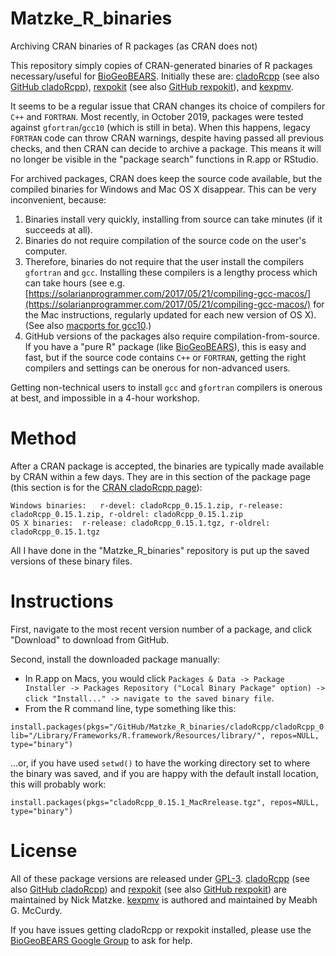 # Matzke_R_binaries
 Archiving CRAN binaries of R packages (as CRAN does not)

This repository simply copies of CRAN-generated binaries of R packages necessary/useful for [BioGeoBEARS](https://github.com/nmatzke/BioGeoBEARS). Initially these are: [cladoRcpp](https://CRAN.R-project.org/package=cladoRcpp) (see also [GitHub cladoRcpp](https://github.com/nmatzke/cladoRcpp)), [rexpokit](https://CRAN.R-project.org/package=rexpokit) (see also [GitHub rexpokit](https://github.com/nmatzke/rexpokit)), and [kexpmv](https://CRAN.R-project.org/package=kexpmv).

It seems to be a regular issue that CRAN changes its choice of compilers for `C++` and `FORTRAN`. Most recently, in October 2019, packages were tested against `gfortran`/`gcc10` (which is still in beta). When this happens, legacy `FORTRAN` code can throw CRAN warnings, despite having passed all previous checks, and then CRAN can decide to archive a package. This means it will no longer be visible in the "package search" functions in R.app or RStudio.

For archived packages, CRAN does keep the source code available, but the compiled binaries for Windows and Mac OS X disappear.  This can be very inconvenient, because:

1. Binaries install very quickly, installing from source can take minutes (if it succeeds at all).
2. Binaries do not require compilation of the source code on the user's computer.
3. Therefore, binaries do not require that the user install the compilers `gfortran` and `gcc`. Installing these compilers is a lengthy process which can take hours (see e.g. [https://solarianprogrammer.com/2017/05/21/compiling-gcc-macos/](https://solarianprogrammer.com/2017/05/21/compiling-gcc-macos/) for the Mac instructions, regularly updated for each new version of OS X). (See also [macports for gcc10](https://ports.macports.org/port/gcc10/).)
4. GitHub versions of the packages also require compilation-from-source. If you have a "pure R" package (like [BioGeoBEARS](https://github.com/nmatzke/BioGeoBEARS)), this is easy and fast, but if the source code contains `C++` or `FORTRAN`, getting the right compilers and settings can be onerous for non-advanced users.

Getting non-technical users to install `gcc` and `gfortran` compilers is onerous at best, and impossible in a 4-hour workshop.

# Method

After a CRAN package is accepted, the binaries are typically made available by CRAN within a few days. They are in this section of the package page (this section is for the [CRAN cladoRcpp page](https://CRAN.R-project.org/package=cladoRcpp)):

```
Windows binaries:	r-devel: cladoRcpp_0.15.1.zip, r-release: cladoRcpp_0.15.1.zip, r-oldrel: cladoRcpp_0.15.1.zip
OS X binaries:	r-release: cladoRcpp_0.15.1.tgz, r-oldrel: cladoRcpp_0.15.1.tgz
```

All I have done in the "Matzke_R_binaries" repository is put up the saved versions of these binary files. 

# Instructions

First, navigate to the most recent version number of a package, and click "Download" to download from GitHub.

Second, install the downloaded package manually:

- In R.app on Macs, you would click `Packages & Data -> Package Installer -> Packages Repository ("Local Binary Package" option) -> click "Install..." -> navigate to the saved binary file`.
- From the R command line, type something like this: 

```
install.packages(pkgs="/GitHub/Matzke_R_binaries/cladoRcpp/cladoRcpp_0.15.1_MacRrelease.tgz", lib="/Library/Frameworks/R.framework/Resources/library/", repos=NULL, type="binary")
```

...or, if you have used `setwd()` to have the working directory set to where the binary was saved, and if you are happy with the default install location, this will probably work:

```
install.packages(pkgs="cladoRcpp_0.15.1_MacRrelease.tgz", repos=NULL, type="binary")
```

# License

All of these package versions are released under [GPL-3](https://cran.r-project.org/web/licenses/GPL-3). [cladoRcpp](https://CRAN.R-project.org/package=cladoRcpp) (see also [GitHub cladoRcpp](https://github.com/nmatzke/cladoRcpp)) and [rexpokit](https://CRAN.R-project.org/package=rexpokit) (see also [GitHub rexpokit](https://github.com/nmatzke/rexpokit)) are maintained by Nick Matzke. [kexpmv](https://CRAN.R-project.org/package=kexpmv) is authored and maintained by Meabh G. McCurdy.

If you have issues getting cladoRcpp or rexpokit installed, please use the [BioGeoBEARS Google Group](http://phylo.wikidot.com/biogeobears#help) to ask for help.

